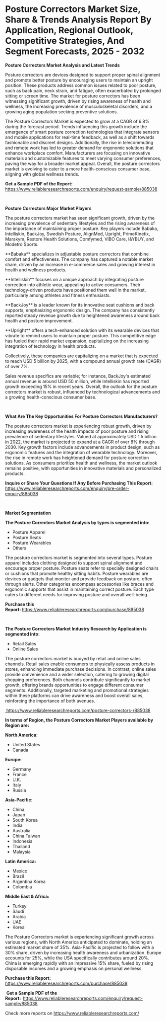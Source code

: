 <p><h1>Posture Correctors Market Size, Share & Trends Analysis Report By Application, Regional Outlook, Competitive Strategies, And Segment Forecasts, 2025 - 2032</h1></p><p><strong>Posture Correctors Market Analysis and Latest Trends</strong></p>
<p><p>Posture correctors are devices designed to support proper spinal alignment and promote better posture by encouraging users to maintain an upright position. These products address common issues related to poor posture, such as back pain, neck strain, and fatigue, often exacerbated by prolonged sitting or screen time. The market for posture correctors has been witnessing significant growth, driven by rising awareness of health and wellness, the increasing prevalence of musculoskeletal disorders, and a growing aging population seeking preventive solutions.</p><p>The Posture Correctors Market is expected to grow at a CAGR of 6.8% during the forecast period. Trends influencing this growth include the emergence of smart posture correction technologies that integrate sensors and mobile applications for real-time feedback, as well as a shift towards fashionable and discreet designs. Additionally, the rise in telecommuting and remote work has led to greater demand for ergonomic solutions that enhance workplace comfort. Manufacturers are focusing on innovative materials and customizable features to meet varying consumer preferences, paving the way for a broader market appeal. Overall, the posture correctors market is evolving to cater to a more health-conscious consumer base, aligning with global wellness trends.</p></p>
<p><strong>Get a Sample PDF of the Report:&nbsp;</strong> <a href="https://www.reliableresearchreports.com/enquiry/request-sample/885038?utm_campaign=3020&utm_medium=2&utm_source=Github&utm_content=ia&utm_term=05042025&utm_id=posture-correctors">https://www.reliableresearchreports.com/enquiry/request-sample/885038</a></p>
<p>&nbsp;</p>
<p><strong>Posture Correctors Major Market Players</strong></p>
<p><p>The posture correctors market has seen significant growth, driven by the increasing prevalence of sedentary lifestyles and the rising awareness of the importance of maintaining proper posture. Key players include Babaka, Intelliskin, BackJoy, Swedish Posture, AlignMed, Upright, PrimeKinetix, Marakym, Restore Health Solutions, Comfymed, VIBO Care, I&YBUY, and Modetro Sports.</p><p>**Babaka** specializes in adjustable posture correctors that combine comfort and effectiveness. The company has captured a notable market share, driven by an increase in e-commerce sales and growing interest in health and wellness products. </p><p>**Intelliskin** focuses on a unique approach by integrating posture correction into athletic wear, appealing to active consumers. Their technology-driven products have positioned them well in the market, particularly among athletes and fitness enthusiasts.</p><p>**BackJoy** is a leader known for its innovative seat cushions and back supports, emphasizing ergonomic design. The company has consistently reported steady revenue growth due to heightened awareness around back health and posture improvement.</p><p>**Upright** offers a tech-enhanced solution with its wearable devices that vibrate to remind users to maintain proper posture. This competitive edge has fueled their rapid market expansion, capitalizing on the increasing integration of technology in health products.</p><p>Collectively, these companies are capitalizing on a market that is expected to reach USD 5 billion by 2025, with a compound annual growth rate (CAGR) of over 7%. </p><p>Sales revenue specifics are variable; for instance, BackJoy's estimated annual revenue is around USD 50 million, while Intelliskin has reported growth exceeding 15% in recent years. Overall, the outlook for the posture correctors market is robust, influenced by technological advancements and a growing health-conscious consumer base.</p></p>
<p>&nbsp;</p>
<p><strong>What Are The Key Opportunities For Posture Correctors Manufacturers?</strong></p>
<p><p>The posture correctors market is experiencing robust growth, driven by increasing awareness of the health impacts of poor posture and rising prevalence of sedentary lifestyles. Valued at approximately USD 1.5 billion in 2022, the market is projected to expand at a CAGR of over 8% through 2030. Key growth factors include advancements in product design, such as ergonomic features and the integration of wearable technology. Moreover, the rise in remote work has heightened demand for posture correction solutions. As consumers prioritize health and wellness, the market outlook remains positive, with opportunities in innovative materials and personalized products.</p></p>
<p><strong>Inquire or Share Your Questions If Any Before Purchasing This Report:</strong> <a href="https://www.reliableresearchreports.com/enquiry/pre-order-enquiry/885038?utm_campaign=3020&utm_medium=2&utm_source=Github&utm_content=ia&utm_term=05042025&utm_id=posture-correctors">https://www.reliableresearchreports.com/enquiry/pre-order-enquiry/885038</a></p>
<p>&nbsp;</p>
<p><strong>Market Segmentation</strong></p>
<p><strong>The Posture Correctors Market Analysis by types is segmented into:</strong></p>
<p><ul><li>Posture Apparel</li><li>Posture Seats</li><li>Posture Wearables</li><li>Others</li></ul></p>
<p><p>The posture correctors market is segmented into several types. Posture apparel includes clothing designed to support spinal alignment and encourage proper posture. Posture seats refer to specially designed chairs or cushions that promote healthy sitting habits. Posture wearables are devices or gadgets that monitor and provide feedback on posture, often through alerts. Other categories encompass accessories like braces and ergonomic supports that assist in maintaining correct posture. Each type caters to different needs for improving posture and overall well-being.</p></p>
<p><strong>Purchase this Report:&nbsp;</strong><a href="https://www.reliableresearchreports.com/purchase/885038?utm_campaign=3020&utm_medium=2&utm_source=Github&utm_content=ia&utm_term=05042025&utm_id=posture-correctors">https://www.reliableresearchreports.com/purchase/885038</a></p>
<p>&nbsp;</p>
<p><strong>The Posture Correctors Market Industry Research by Application is segmented into:</strong></p>
<p><ul><li>Retail Sales</li><li>Online Sales</li></ul></p>
<p><p>The posture correctors market is buoyed by retail and online sales channels. Retail sales enable consumers to physically assess products in stores, enhancing immediate purchase decisions. In contrast, online sales provide convenience and a wider selection, catering to growing digital shopping preferences. Both channels contribute significantly to market growth, offering brands opportunities to engage different consumer segments. Additionally, targeted marketing and promotional strategies within these platforms can drive awareness and boost overall sales, reinforcing the importance of both avenues.</p></p>
<p><a href="https://www.reliableresearchreports.com/posture-correctors-r885038?utm_campaign=3020&utm_medium=2&utm_source=Github&utm_content=ia&utm_term=05042025&utm_id=posture-correctors">&nbsp;https://www.reliableresearchreports.com/posture-correctors-r885038</a></p>
<p><strong>In terms of Region, the Posture Correctors Market Players available by Region are:</strong></p>
<p>
    <p> <strong> North America: </strong>
        <ul>
            <li>United States</li>
            <li>Canada</li>
        </ul>
        </p> 
    <p> <strong> Europe: </strong>
        <ul>
            <li>Germany</li>
            <li>France</li>
            <li>U.K.</li>
            <li>Italy</li>
            <li>Russia</li>
        </ul>
        </p> 
    <p> <strong> Asia-Pacific: </strong>
        <ul>
            <li>China</li>
            <li>Japan</li>
            <li>South Korea</li>
            <li>India</li>
            <li>Australia</li>
            <li>China Taiwan</li>
            <li>Indonesia</li>
            <li>Thailand</li>
            <li>Malaysia</li>
        </ul>
        </p> 
    <p> <strong> Latin America: </strong>
        <ul>
            <li>Mexico</li>
            <li>Brazil</li>
            <li>Argentina Korea</li>
            <li>Colombia</li>
        </ul>
        </p> 
    <p> <strong> Middle East & Africa: </strong>
        <ul>
            <li>Turkey</li>
            <li>Saudi</li>
            <li>Arabia</li>
            <li>UAE</li>
            <li>Korea</li>
        </ul>
    </p>
    </p>
<p><p>The Posture Correctors market is experiencing significant growth across various regions, with North America anticipated to dominate, holding an estimated market share of 35%. Asia-Pacific is projected to follow with a 30% share, driven by increasing health awareness and urbanization. Europe accounts for 25%, while the USA specifically contributes around 20%. China is emerging rapidly with an impressive 15% share, fueled by rising disposable incomes and a growing emphasis on personal wellness.</p></p>
<p><strong>Purchase this Report: </strong><a href="https://www.reliableresearchreports.com/purchase/885038?utm_campaign=3020&utm_medium=2&utm_source=Github&utm_content=ia&utm_term=05042025&utm_id=posture-correctors">https://www.reliableresearchreports.com/purchase/885038</a></p>
<p>&nbsp;<strong>Get a Sample PDF of the Report:&nbsp;&nbsp;</strong><a href="https://www.reliableresearchreports.com/enquiry/request-sample/885038?utm_campaign=3020&utm_medium=2&utm_source=Github&utm_content=ia&utm_term=05042025&utm_id=posture-correctors">https://www.reliableresearchreports.com/enquiry/request-sample/885038</a></p>
<p><strong></strong></p>
<p>Check more reports on <a href="https://www.reliableresearchreports.com/?utm_campaign=3020&utm_medium=2&utm_source=Github&utm_content=ia&utm_term=05042025&utm_id=posture-correctors">https://www.reliableresearchreports.com/</a></p>